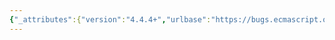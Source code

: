 ```yaml
---
{"_attributes":{"version":"4.4.4+","urlbase":"https://bugs.ecmascript.org/","maintainer":"dherman@mozilla.com"},"bug":{"bug_id":1325,"creation_ts":"2013-03-15 18:50:00 -0700","short_desc":"9.3.9: missing left-brace","delta_ts":"2013-05-14 18:13:26 -0700","product":"Draft for 6th Edition","component":"editorial issue","version":"Rev 14: March 8, 2013 Draft","rep_platform":"All","op_sys":"All","bug_status":"RESOLVED","resolution":"FIXED","priority":"Normal","bug_severity":"minor","everconfirmed":true,"reporter":{"uid":"jmdyck","name":"Michael Dyck"},"assigned_to":{"uid":"allen","name":"Allen Wirfs-Brock"},"long_desc":[{"commentid":3467,"comment_count":0,"who":{"uid":"jmdyck","name":"Michael Dyck"},"bug_when":"2013-03-15 18:50:33 -0700","thetext":"In 9.3.9 \"SetIntegrityLevel (O, level)\",\nstep 7.a.iii.2.b.i says:\n    Let desc be PropertyDescriptor [[Configurable]]: false, [[Writable]]: false }.\n\nAfter \"PropertyDescriptor\", insert \"{\"."},{"commentid":3780,"comment_count":1,"who":{"uid":"allen","name":"Allen Wirfs-Brock"},"bug_when":"2013-05-12 14:55:38 -0700","thetext":"fixed in rev15 editor's draft"},{"commentid":3910,"comment_count":2,"who":{"uid":"allen","name":"Allen Wirfs-Brock"},"bug_when":"2013-05-14 18:13:26 -0700","thetext":"resolved in rev 15, May 14, 2013 draft"}]}}
---
```

